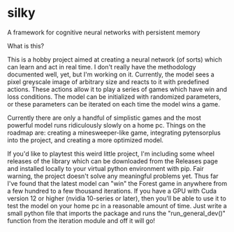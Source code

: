 # silky
A framework for cognitive neural networks with persistent memory

What is this?

This is a hobby project aimed at creating a neural network (of sorts) which can learn and act in real time. I don't really have the methodology documented well, yet, but I'm working on it. Currently, the model sees a pixel greyscale image of arbitrary size and reacts to it with predefined actions. These actions allow it to play a series of games which have win and loss conditions. The model can be initialized with randomized parameters, or these parameters can be iterated on each time the model wins a game.

Currently there are only a handful of simplistic games and the most powerful model runs ridiculously slowly on a home pc. Things on the roadmap are: creating a minesweeper-like game, integrating pytensorplus into the project, and creating a more optimized model.

If you'd like to playtest this weird little project, I'm including some wheel releases of the library which can be downloaded from the Releases page and installed locally to your virtual python environment with pip. Fair warning, the project doesn't solve any meaningful problems yet. Thus far I've found that the latest model can "win" the Forest game in anywhere from a few hundred to a few thousand iterations. If you have a GPU with Cuda version 12 or higher (nvidia 10-series or later), then you'll be able to use it to test the model on your home pc in a reasonable amount of time. Just write a small python file that imports the package and runs the "run_general_dev()" function from the iteration module and off it will go!
